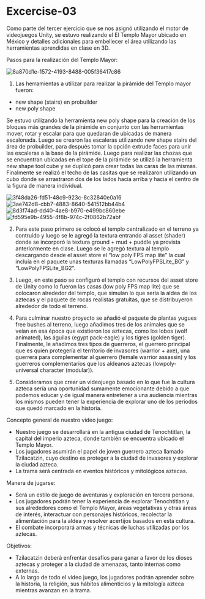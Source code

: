 # Excercise-03

Como parte del tercer ejercicio que se nos asignó utilizando el motor de videojuegos Unity, se estuvo realizando el El Templo Mayor ubicado en México y detalles adicionales para embellecer el área utilizando las herramientas aprendidas en clase en 3D.

Pasos para la realización del Templo Mayor:

![8a870d1e-1572-4193-8488-005f36417c86](https://github.com/krivera65/Excercise-03-final-version/assets/143332773/a7f830a7-0572-4994-a6c1-786e68453e95)

1.	Las herramientas a utilizar para realizar la pirámide del Templo mayor fueron:
-	new shape (stairs) en probuilder
-	new poly shape
  
Se estuvo utilizando la herramienta new poly shape para la creación de los bloques 	más grandes de la pirámide en conjunto con las herramientas mover, rotar y escalar para 	que quedaran de ubicadas de manera escalonada. Luego se crearon las escaleras 	utilizando new shape stairs del área de probuilder, para después tomar la opción 	extrude 	faces para unir las escaleras a la base de la pirámide. Luego para realizar las chozas que 	se encuentran ubicadas en el tope de la pirámide se utilizó la herramienta new shape tool 	cube y se duplicó para crear todas las caras de las mismas. Finalmente se realizó el techo 		de las casitas que se realizaron utilizando un cubo donde se arrastraron dos de los lados 	hacia arriba y hacia el centro de la figura de manera individual.

![3f48da26-fd51-48c9-923c-8c32840e0a16](https://github.com/krivera65/Excercise-03-final-version/assets/143332773/ff1026a7-b8f3-49d0-bcb2-ab501ab75e99)
![3ae742d8-cbb7-4883-8640-541512bb44b4](https://github.com/krivera65/Excercise-03-final-version/assets/143332773/c924f0f3-65b3-42a4-baeb-0098cfff2efa)
![8d3f74ad-dd40-4ae8-b970-e499bc860ebe](https://github.com/krivera65/Excercise-03-final-version/assets/143332773/d9eabf0e-fe6f-4e73-9122-44111e6bc59c)
![fd595e9b-4955-4f8b-974c-2f0862b72abf](https://github.com/krivera65/Excercise-03-final-version/assets/143332773/8032c053-2328-47b9-8686-463bb46dfd36)

2.	Para este paso primero se colocó el templo centralizado en el terreno ya contruido y luego se le agregó la textura entrando al asset (shader) donde se incorporó la textura ground + mud + puddle ya provista anteriormente en clase. Luego se le agregó textura al templo descargando desde el asset store el “low poly FPS map lite” la cual incluía en el paquete unas texturas llamadas “LowPolyFPSLite_BG” y “LowPolyFPSLite_BG2”.
   
3.	Luego, en este paso se configuró el templo con recursos del asset store de Unity como lo fueron las casas (low poly FPS map lite) que se colocaron alrededor del templo, que simulan lo que sería la aldea de los aztecas y el paquete de rocas realistas gratuitas, que se distribuyeron alrededor de todo el terreno.

4.	Para culminar nuestro proyecto se añadió el paquete de plantas yugues free bushes al terreno, luego añadimos tres de los animales que se veían en esa época que existieron los aztecas, como los lobos (wolf animated), las águilas (egypt pack-eagle) y los tigres (golden tiger). Finalmente, le añadimos tres tipos de guerreros, el guerrero principal que es quien protegería el territorio de invasores (warrior + axe), una guerrera para complementar al guerrero (female warrior assassin) y los guerreros complementarios que los aldeanos aztecas (lowpoly-universal character (modular)).
   
5.	Consideramos que crear un videojuego basado en lo que fue la cultura azteca sería una oportunidad sumamente emocionante debido a que podemos educar y de igual manera entretener a una audiencia mientras los mismos pueden tener la experiencia de explorar uno de los periodos que quedó marcado en la historia. 

Concepto general de nuestro video juego:
-	Nuestro juego se desarrollará en la antigua ciudad de Tenochtitlan, la capital del imperio azteca, donde también se encuentra ubicado el Templo Mayor.
-	Los jugadores asumirán el papel de joven guerrero azteca llamado Tzilacatzin, cuyo destino es proteger a la ciudad de invasores y explorar la ciudad azteca.
-	La trama será centrada en eventos históricos y mitológicos aztecas.
  
Manera de jugarse:
-	Será un estilo de juego de aventuras y exploración en tercera persona.
-	Los jugadores podrán tener la experiencia de explorar Tenochtitlan y sus alrededores como el Templo Mayor, áreas vegetativas y otras áreas de interés, interactuar con personajes históricos, recolectar la alimentación para la aldea y resolver acertijos basados en esta cultura.
-	El combate incorporará armas y técnicas de luchas utilizadas por los aztecas.
  
Objetivos:
-	Tzilacatzin deberá enfrentar desafíos para ganar a favor de los dioses aztecas y proteger a la ciudad de amenazas, tanto internas como externas.
-	A lo largo de todo el video juego, los jugadores podrán aprender sobre la historia, la religión, sus hábitos alimenticios y la mitología azteca mientras avanzan en la trama.





